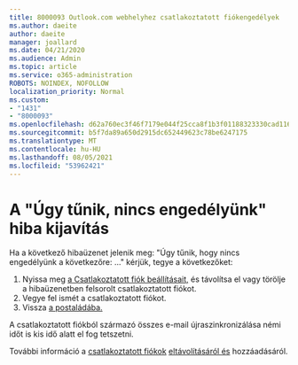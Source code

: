 ```yaml
---
title: 8000093 Outlook.com webhelyhez csatlakoztatott fiókengedélyek
ms.author: daeite
author: daeite
manager: joallard
ms.date: 04/21/2020
ms.audience: Admin
ms.topic: article
ms.service: o365-administration
ROBOTS: NOINDEX, NOFOLLOW
localization_priority: Normal
ms.custom:
- "1431"
- "8000093"
ms.openlocfilehash: d62a760ec3f46f7179e044f25cca8f1b3f01188323330cad11671311eef002e6
ms.sourcegitcommit: b5f7da89a650d2915dc652449623c78be6247175
ms.translationtype: MT
ms.contentlocale: hu-HU
ms.lasthandoff: 08/05/2021
ms.locfileid: "53962421"
---
```

# <a name="how-to-fix-it-looks-like-we-dont-have-permission"></a>A "Úgy tűnik, nincs engedélyünk" hiba kijavítás

Ha a következő hibaüzenet jelenik meg: "Úgy tűnik, hogy nincs engedélyünk a következőre: ..." kérjük, tegye a következőket:

1. Nyissa meg [a Csatlakoztatott fiók beállításait,](https://outlook.live.com/mail/options/mail/accounts) és távolítsa el vagy törölje a hibaüzenetben felsorolt csatlakoztatott fiókot.
2. Vegye fel ismét a csatlakoztatott fiókot.
3. Vissza [a postaládába.](https://outlook.live.com/mail/inbox)

A csatlakoztatott fiókból származó összes e-mail újraszinkronizálása némi időt is kis idő alatt el fog tetszetni.

További információ a [csatlakoztatott fiókok](https://support.office.com/article/0b9a6b95-ff1b-46c1-bf60-d6b3b82c5ac8?wt.mc_id=Office_Outlook_com_Alchemy) [eltávolításáról és](https://support.office.com/article/c5224df4-5885-4e79-91ba-523aa743f0ba?wt.mc_id=Office_Outlook_com_Alchemy) hozzáadásáról.
